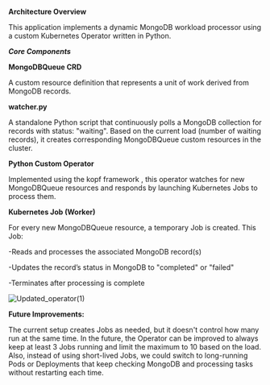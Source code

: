 **Architecture Overview**

This application implements a dynamic MongoDB workload processor using a custom Kubernetes Operator written in Python.

***Core Components***

**MongoDBQueue CRD**

A custom resource definition that represents a unit of work derived from MongoDB records.

**watcher.py**

A standalone Python script that continuously polls a MongoDB collection for records with status: "waiting". Based on the current load (number of waiting records), it creates corresponding MongoDBQueue custom resources in the cluster.

**Python Custom Operator**

Implemented using the kopf framework , this operator watches for new MongoDBQueue resources and responds by launching Kubernetes Jobs to process them.

**Kubernetes Job (Worker)**

For every new MongoDBQueue resource, a temporary Job is created. This Job:

-Reads and processes the associated MongoDB record(s)

-Updates the record’s status in MongoDB to "completed" or "failed"

-Terminates after processing is complete


![Updated_operator(1)](https://github.com/user-attachments/assets/00c185f0-0e8d-4eb6-9e63-32df1f76d6e9)


**Future Improvements:**


The current setup creates Jobs as needed, but it doesn't control how many run at the same time. In the future, the Operator can be improved to always keep at least 3 Jobs running and limit the maximum to 10 based on the load. Also, instead of using short-lived Jobs, we could switch to long-running Pods or Deployments that keep checking MongoDB and processing tasks without restarting each time.
